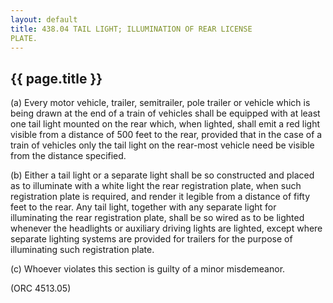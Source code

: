 ```yaml
---
layout: default 
title: 438.04 TAIL LIGHT; ILLUMINATION OF REAR LICENSE
PLATE.
---
```


{{ page.title }}
----------------

​(a) Every motor vehicle, trailer, semitrailer, pole trailer or vehicle
which is being drawn at the end of a train of vehicles shall be equipped
with at least one tail light mounted on the rear which, when lighted,
shall emit a red light visible from a distance of 500 feet to the rear,
provided that in the case of a train of vehicles only the tail light on
the rear-most vehicle need be visible from the distance specified.

​(b) Either a tail light or a separate light shall be so constructed and
placed as to illuminate with a white light the rear registration plate,
when such registration plate is required, and render it legible from a
distance of fifty feet to the rear. Any tail light, together with any
separate light for illuminating the rear registration plate, shall be so
wired as to be lighted whenever the headlights or auxiliary driving
lights are lighted, except where separate lighting systems are provided
for trailers for the purpose of illuminating such registration plate.

​(c) Whoever violates this section is guilty of a minor misdemeanor.

(ORC 4513.05)
